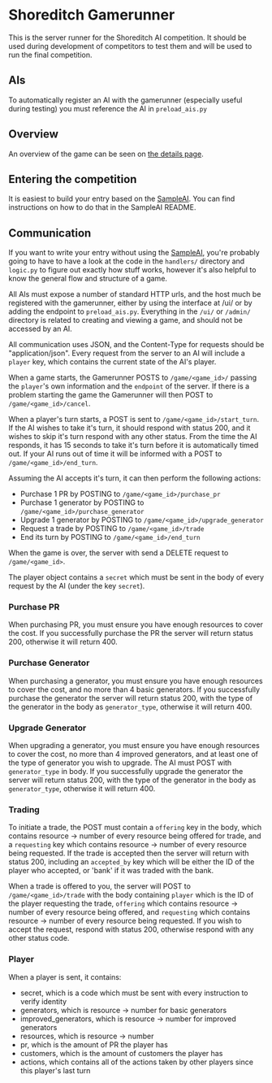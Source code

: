 Shoreditch Gamerunner
=====================

This is the server runner for the Shoreditch AI competition. It should be used during development of competitors to test them and will be used to run the final competition.

AIs
---

To automatically register an AI with the gamerunner (especially useful during testing) you must reference the AI in `preload_ais.py`


Overview
---

An overview of the game can be seen on [the details page](https://siliconmilkroundabout.wazoku.com/details).

Entering the competition
---

It is easiest to build your entry based on the [SampleAI](https://github.com/Wazoku/Shoreditch-SampleAI). You can find instructions on how to do that in the SampleAI README.


Communication
---
If you want to write your entry without using the [SampleAI](https://github.com/Wazoku/Shoreditch-SampleAI), you're probably going to have to have a look at the code in the `handlers/` directory and `logic.py` to figure out exactly how stuff works, however it's also helpful to know the general flow and structure of a game.

All AIs must expose a number of standard HTTP urls, and the host much be registered with the gamerunner, either by using the interface at /ui/ or by adding the endpoint to `preload_ais.py`. Everything in the `/ui/` or `/admin/` directory is related to creating and viewing a game, and should not be accessed by an AI.

All communication uses JSON, and the Content-Type for requests should be "application/json". Every request from the server to an AI will include a `player` key, which contains the current state of the AI's player.

When a game starts, the Gamerunner POSTS to `/game/<game_id>/` passing the `player`'s own information and the `endpoint` of the server.  If there is a problem starting the game the Gamerunner will then POST to `/game/<game_id>/cancel`.

When a player's turn starts, a POST is sent to `/game/<game_id>/start_turn`. If the AI wishes to take it's turn, it should respond with status 200, and it wishes to skip it's turn respond with any other status. From the time the AI responds, it has 15 seconds to take it's turn before it is automatically timed out. If your AI runs out of time it will be informed with a POST to `/game/<game_id>/end_turn`.

Assuming the AI accepts it's turn, it can then perform the following actions:
* Purchase 1 PR by POSTING to `/game/<game_id>/purchase_pr`
* Purchase 1 generator by POSTING to `/game/<game_id>/purchase_generator`
* Upgrade 1 generator by POSTING to `/game/<game_id>/upgrade_generator`
* Request a trade by POSTING to `/game/<game_id>/trade`
* End its turn by POSTING to `/game/<game_id>/end_turn`

When the game is over, the server with send a DELETE request to `/game/<game_id>`.

The player object contains a `secret` which must be sent in the body of every request by the AI (under the key `secret`).

### Purchase PR
When purchasing PR, you must ensure you have enough resources to cover the cost. If you successfully purchase the PR the server will return status 200, otherwise it will return 400.

### Purchase Generator
When purchasing a generator, you must ensure you have enough resources to cover the cost, and no more than 4 basic generators. If you successfully purchase the generator the server will return status 200, with the type of the generator in the body as `generator_type`, otherwise it will return 400.

### Upgrade Generator
When upgrading a generator, you must ensure you have enough resources to cover the cost, no more than 4 improved generators, and at least one of the type of generator you wish to upgrade. The AI must POST with `generator_type` in body. If you successfully upgrade the generator the server will return status 200, with the type of the generator in the body as `generator_type`, otherwise it will return 400.

### Trading
To initiate a trade, the POST must contain a `offering` key in the body, which contains resource -> number of every resource being offered for trade, and a `requesting` key which contains resource -> number of every resource being requested. If the trade is accepted then the server will return with status 200, including an `accepted_by` key which will be either the ID of the player who accepted, or 'bank' if it was traded with the bank.

When a trade is offered to you, the server will POST to `/game/<game_id>/trade` with the body containing `player` which is the ID of the player requesting the trade, `offering` which contains resource -> number of every resource being offered, and `requesting` which contains resource -> number of every resource being requested. If you wish to accept the request, respond with status 200, otherwise respond with any other status code.

### Player

When a player is sent, it contains:

* secret, which is a code which must be sent with every instruction to verify identity
* generators, which is resource -> number for basic generators
* improved_generators, which is resource -> number for improved generators
* resources, which is resource -> number
* pr, which is the amount of PR the player has
* customers, which is the amount of customers the player has
* actions, which contains all of the actions taken by other players since this player's last turn
